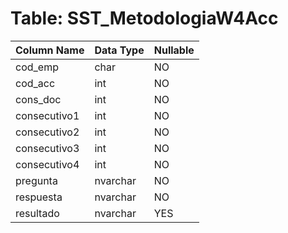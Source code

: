 # Table: SST_MetodologiaW4Acc

| Column Name | Data Type | Nullable |
|-------------|-----------|----------|
| cod_emp | char | NO |
| cod_acc | int | NO |
| cons_doc | int | NO |
| consecutivo1 | int | NO |
| consecutivo2 | int | NO |
| consecutivo3 | int | NO |
| consecutivo4 | int | NO |
| pregunta | nvarchar | NO |
| respuesta | nvarchar | NO |
| resultado | nvarchar | YES |
